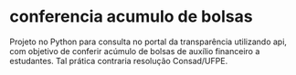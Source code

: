 # conferencia acumulo de bolsas
 Projeto no Python para consulta no portal da transparência utilizando api, com objetivo de conferir acúmulo de bolsas de auxílio financeiro a estudantes. Tal prática contraria resolução Consad/UFPE.
